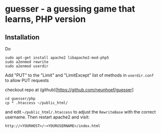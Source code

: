 guesser - a guessing game that learns, PHP version
==================================================

Installation
------------

Do

    sudo apt-get install apache2 libapache2-mod-php5
    sudo a2enmod rewrite
    sudo a2enmod userdir

Add "PUT" to the "Limit" and "LimitExcept" list of methods in
`userdir.conf` to allow PUT requests

checkout repo at (github)[https://github.com/neunhoef/guesser]

    cd guesser/php
    cp * .htaccess ~/public_html/

and edit `~/public_html/.htaccess` to adjust the `RewriteBase` with
the correct username. Then restart apache2 and visit:

    http://<YOURHOST>/~<YOURUSERNAME>/index.html


